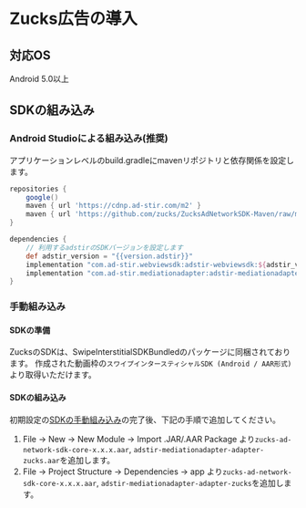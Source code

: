 # Zucks広告の導入

## 対応OS

Android 5.0以上

## SDKの組み込み

### Android Studioによる組み込み(推奨)
アプリケーションレベルのbuild.gradleにmavenリポジトリと依存関係を設定します。

```groovy hl_lines="7 12"
repositories {
    google()
    maven { url 'https://cdnp.ad-stir.com/m2' }
    maven { url 'https://github.com/zucks/ZucksAdNetworkSDK-Maven/raw/master/' }
}

dependencies {
    // 利用するadstirのSDKバージョンを設定します
    def adstir_version = "{{version.adstir}}"
    implementation "com.ad-stir.webviewsdk:adstir-webviewsdk:${adstir_version}"
    implementation "com.ad-stir.mediationadapter:adstir-mediationadapter-zucks:${adstir_version}"
}
```

### 手動組み込み
#### SDKの準備
ZucksのSDKは、SwipeInterstitialSDKBundledのパッケージに同梱されております。
作成された動画枠の`スワイプインタースティシャルSDK (Android / AAR形式)`より取得いただけます。

#### SDKの組み込み
初期設定の[SDKの手動組み込み](../init/manual_integration.md)の完了後、下記の手順で追加してください。

1. File -> New -> New Module -> Import .JAR/.AAR Package より`zucks-ad-network-sdk-core-x.x.x.aar`, `adstir-mediationadapter-adapter-zucks.aar`を追加します。
2. File -> Project Structure -> Dependencies -> app より`zucks-ad-network-sdk-core-x.x.x.aar`, `adstir-mediationadapter-adapter-zucks`を追加します。
